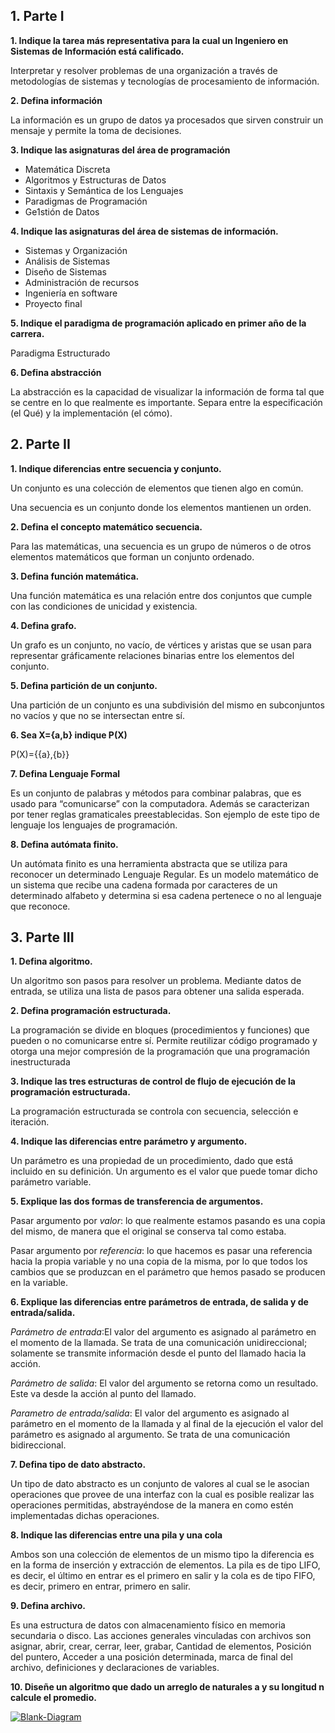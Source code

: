 ## 1. Parte I 


**1. Indique la tarea más representativa para la cual un Ingeniero en Sistemas de Información está calificado.**

Interpretar y resolver problemas de una organización a través de metodologías de sistemas y tecnologías de procesamiento de información.

**2. Defina información**

La información es un grupo de datos ya procesados que sirven construir un mensaje y permite la toma de decisiones.

**3. Indique las asignaturas del área de programación**

+ Matemática Discreta 
+ Algoritmos y Estructuras de Datos
+ Sintaxis y Semántica de los Lenguajes
+ Paradigmas de Programación 
+ Ge1stión de Datos

**4. Indique las asignaturas del área de sistemas de información.**

+ Sistemas y Organización
+ Análisis de Sistemas
+ Diseño de Sistemas
+ Administración de recursos
+ Ingeniería en software
+ Proyecto final

**5. Indique el paradigma de programación aplicado en primer año de la carrera.**

Paradigma Estructurado

**6. Defina abstracción** 

La abstracción es la capacidad de visualizar la información de forma tal que se centre en lo que realmente es importante. Separa entre la especificación (el Qué) y la implementación (el cómo).

## 2. Parte II

**1. Indique diferencias entre secuencia y conjunto.**

Un conjunto es una colección de elementos que tienen algo en común.

Una secuencia es un conjunto donde los elementos mantienen un orden.

**2. Defina el concepto matemático secuencia.**

Para las matemáticas, una secuencia es un grupo de números o de otros elementos matemáticos que forman un conjunto ordenado.

**3. Defina función matemática.**

Una función matemática es una relación entre dos conjuntos que cumple con las condiciones de unicidad y existencia.

**4. Defina grafo.**

Un grafo es un conjunto, no vacío, de vértices y aristas que se usan para representar gráficamente relaciones binarias entre los elementos del conjunto.

**5. Defina partición de un conjunto.**

Una partición de un conjunto es una subdivisión del mismo en subconjuntos no vacíos y que no se intersectan entre sí.

**6. Sea X={a,b} indique P(X)**

P(X)={{a},{b}}

**7. Defina Lenguaje Formal**

Es  un conjunto  de  palabras  y  métodos  para combinar palabras, que es usado para “comunicarse” con la computadora.
Además se caracterizan por tener reglas gramaticales preestablecidas. Son ejemplo de este tipo de lenguaje los lenguajes de programación.

**8. Defina autómata finito.**

Un  autómata  finito  es  una  herramienta  abstracta  que  se  utiliza  para  reconocer  un  determinado  Lenguaje  Regular.  Es  un  modelo  matemático  de  un  sistema  que  recibe  una  cadena  formada  por  caracteres  de  un determinado alfabeto y determina si esa cadena pertenece o no al lenguaje que reconoce.  

## 3. Parte III

**1. Defina algoritmo.**

Un algoritmo son pasos para resolver un problema. Mediante datos de entrada, se utiliza una lista de pasos para obtener una salida esperada.

**2. Defina programación estructurada.**

La programación se divide en bloques (procedimientos y funciones) que pueden o no comunicarse entre sí. Permite reutilizar código programado y otorga una mejor compresión de la programación que una programación inestructurada 

**3.  Indique las tres estructuras de control de flujo de ejecución de la programación estructurada.** 

La programación estructurada se controla con secuencia, selección e iteración.

**4. Indique las diferencias entre parámetro y argumento.**

Un parámetro es una propiedad de un procedimiento, dado que está incluido en su definición. Un argumento es el valor que puede tomar dicho parámetro variable.

**5. Explique las dos formas de transferencia de argumentos.**

Pasar argumento por *valor*: lo que realmente estamos pasando es una copia del mismo, de manera que el original se conserva tal como estaba.

Pasar argumento por *referencia*: lo que hacemos es pasar una referencia hacia la propia variable y no una copia de la misma, por lo que todos los cambios que se produzcan en el parámetro que hemos pasado se producen en la variable.

**6. Explique las diferencias entre parámetros de entrada, de salida y de entrada/salida.**

*Parámetro de entrada*:El  valor  del  argumento  es  asignado  al  parámetro  en  el  momento  de  la  llamada.  Se trata de una comunicación unidireccional; solamente se transmite información desde el punto del llamado hacia la acción.

*Parámetro de salida*: El valor del argumento se retorna como un resultado. Este va desde la acción al punto del llamado.

*Parametro de entrada/salida*: El valor del argumento es asignado al parámetro en el momento de la llamada y al final de la ejecución el valor del parámetro es asignado al argumento. Se trata de una comunicación bidireccional.

**7. Defina tipo de dato abstracto.**

Un tipo de dato abstracto es un conjunto de valores al cual se le asocian operaciones que provee de una interfaz con la cual es posible realizar las operaciones permitidas, abstrayéndose de la manera en como estén implementadas dichas operaciones.

**8. Indique las diferencias entre una pila y una cola**

Ambos son una colección de elementos de un mismo tipo la diferencia es en la forma de inserción y extracción de elementos. La pila es de tipo LIFO, es decir, el último en entrar es el primero en salir y la cola es de tipo FIFO, es decir, primero en entrar, primero en salir.

**9. Defina archivo.**

Es una estructura  de  datos  con  almacenamiento  físico  en  memoria secundaria o disco. Las acciones generales vinculadas con archivos son asignar,  abrir,  crear,  cerrar,  leer,  grabar,  Cantidad  de elementos, Posición del  puntero,  Acceder  a  una  posición  determinada,  marca  de  final  del archivo, definiciones y declaraciones de variables.

**10.  Diseñe un algoritmo que dado un arreglo de naturales a y su longitud n calcule el promedio.**

<a href="https://ibb.co/RBPcxwL"><img src="https://i.ibb.co/rcMHCrn/Blank-Diagram.jpg" alt="Blank-Diagram" border="0"></a>
